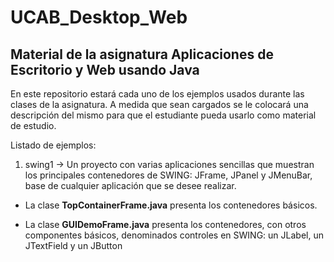 # UCAB_Desktop_Web
## Material de la asignatura Aplicaciones de Escritorio y Web usando Java

En este repositorio estará cada uno de los ejemplos usados durante las clases de la asignatura. A medida que sean cargados se le colocará una descripción del mismo para que el estudiante pueda usarlo como material de estudio.

Listado de ejemplos:

1. swing1 -> Un proyecto con varias aplicaciones sencillas que muestran los principales contenedores de SWING: JFrame, JPanel y JMenuBar, base de cualquier aplicación que se desee realizar.

  - La clase **TopContainerFrame.java** presenta los contenedores básicos.
  
  - La clase **GUIDemoFrame.java** presenta los contenedores, con otros componentes básicos, denominados controles en SWING: un JLabel, un     JTextField y un JButton 
